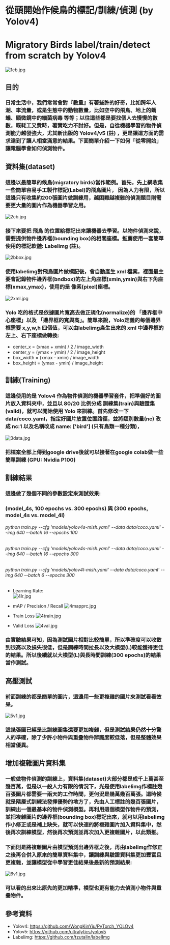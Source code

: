 # 從頭開始作候鳥的標記/訓練/偵測 (by Yolov4)
# Migratory Birds label/train/detect from scratch by Yolov4
![1cb.jpg](images/1cb.png)

## **目的**
### 日常生活中，我們常常會對『數量』有著些許的好奇，比如跨年人潮、車流量，或是生態中的動物數量，比如空中的飛鳥、地上的螞蟻、顯微鏡中的細菌病毒 等等；以往這些都是要找個人去慢慢的數數，既耗工又費時，著實吃力不討好。但是，自從機器學習的物件偵測能力越發強大，尤其新出版的 Yolov4/v5 (註) ，更是讓這方面的需求達到了讓人相當滿意的結果。下面簡單介紹一下如何「從零開始」 讓電腦學會如何偵測物件。

## 資料集(dataset)
### 這邊以最簡單的候鳥(migratory birds)當作範例。首先，先上網收集一些簡單容易手工製作標記(Label)的飛鳥圖片， 因為人力有限，所以這邊只有收集約200張圖片做訓練用，越困難越複雜的偵測題目則需要更大量的圖片作為機器學習之用。
![2cb.jpg](images/2cb.png)
### 接下來要把 飛鳥 的位置給標記出來讓機器去學習。以物件偵測來說，需要提供物件邊界框(bounding box)的相關座標。推薦使用一套簡單使用的標記軟體: Labelimg (註)。
![2bbox.jpg](images/2bbox.png)
### 使用labelimg對飛鳥圖片做標記後，會自動產生 xml 檔案，裡面最主要會記錄物件邊界框(bndbox)的左上角座標(xmin,ymin)與右下角座標(xmax,ymax)，使用的是 像素(pixel)座標。
![2xml.jpg](images/2xml.png)
### Yolo 吃的格式是依據圖片寬高去做正規化(normalize)的 「邊界框中心座標」以及 「邊界框的寬與高」。簡單來說，Yolo定義的每個邊界框需要 x,y,w,h 四個值，可以由labelimg產生出來的 xml 中邊界框的 左上、右下座標做轉換:
* center_x = (xmax + xmin) / 2 / image_width
* center_y = (ymax + ymin) / 2 / image_height
* box_width = (xmax - xmin) / image_width
* box_height = (ymax - ymin) / image_height

## 訓練(Training)
### 這邊使用的是 Yolov4 作為物件偵測的機器學習套件，把準備好的圖片放入資料夾中，並且以 80/20 比例分成 訓練集(train)與驗證集(valid)，就可以開始使用 Yolo 來訓練。首先修改一下 data/coco.yaml，指定好圖片放置位置路徑，並將類別數量(nc) 改成 nc:1 以及名稱改成  name: ['bird'] (只有鳥類一種分類)，
![3data.jpg](images/3data.png)
### 把檔案全部上傳到google drive後就可以接著在google colab做一些簡單訓練 (GPU: Nvidia P100)

## 訓練結果
### 這邊做了幾個不同的參數設定來測試效果: 
### (model_4s, 100 epochs vs. 300 epochs) 與 (300 epochs, model_4s vs. model_4l)
###### python train.py --cfg 'models/yolov4s-mish.yaml' --data data/coco.yaml' --img 640 --batch 16 --epochs 100
###### python train.py --cfg 'models/yolov4s-mish.yaml' --data data/coco.yaml' --img 640 --batch 16 --epochs 300
###### python train.py --cfg 'models/yolov4l-mish.yaml' --data data/coco.yaml' --img 640 --batch 6 --epochs 300

* Learning Rate:  
![4lr.jpg](images/4lr.png)

* mAP / Precision / Recall
![4mapprc.jpg](images/4mapprc.png)

* Train Loss
![4train.jpg](images/4train.png)

* Valid Loss
![4val.jpg](images/4val.png)
### 由實驗結果可知，因為測試圖片相對比較簡單，所以準確度可以收斂到很高以及損失很低，但是訓練時間拉長以及大模型(L)較能獲得更佳的結果。所以後續就以大模型(L)與長時間訓練(300 epochs)的結果當作測試。

## 高壓測試
### 前面訓練的都是簡單的圖片，這邊用一些更複雜的圖片來測試看看效果。
![5v1.jpg](images/5v1.png)
### 這幾張圖已經是比訓練圖集還要更加複雜，但是測試結果仍然十分驚人的準確，除了少許小物件與重疊物件辨識度較低落，但是整體效果相當優異。

## 增加複雜圖片資料集
### 一般做物件偵測的訓練上，資料集(dataset)大部分都是成千上萬甚至幾百萬，但是以一般人力有限的情況下，光是使用labelimg作標註幾百張圖片都需要一兩天的工作時間，更何況是幾萬幾百萬張。這時候就是階層式訓練法發揮優勢的地方了，先由人工標註的幾百張圖片，訓練出一個最基本的物件偵測模型。再利用這個模型作物件的預測，並把複雜圖片的邊界框(bounding box)標記出來，就可以用labelimg作小修正或是補上缺失，就可以快速的將複雜圖片加入資料集中，然後再次訓練模型，然後再次預測並再次加入更複雜圖片，以此類推。
### 下面則是將複雜圖片由模型預測出邊界框之後，再由labelimg作修正之後再合併入原來的簡單資料集中，讓訓練與驗證資料集更加豐富且更複雜，並讓模型從中學習更佳結果後最新的預測結果:
![6v1.jpg](images/6v2.png)
### 可以看的出來比原先的更加精準，模型也更有能力去偵測小物件與重疊物件。

## 參考資料
* Yolov4: https://github.com/WongKinYiu/PyTorch_YOLOv4
* Yolov5: https://github.com/ultralytics/yolov5
* Labelimg: https://github.com/tzutalin/labelImg
